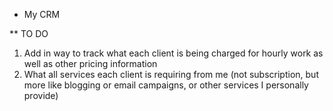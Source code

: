 - My CRM

\*\* TO DO

1. Add in way to track what each client is being charged for hourly work as well as other pricing information
2. What all services each client is requiring from me (not subscription, but more like blogging or email campaigns, or other services I personally provide)
